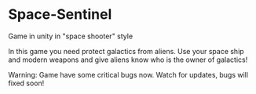 # Space-Sentinel
Game in unity in "space shooter" style

In this game you need protect galactics from aliens. Use your space ship and modern weapons and give aliens know who is the owner of galactics!

Warning:
Game have some critical bugs now. Watch for updates, bugs will fixed soon!
